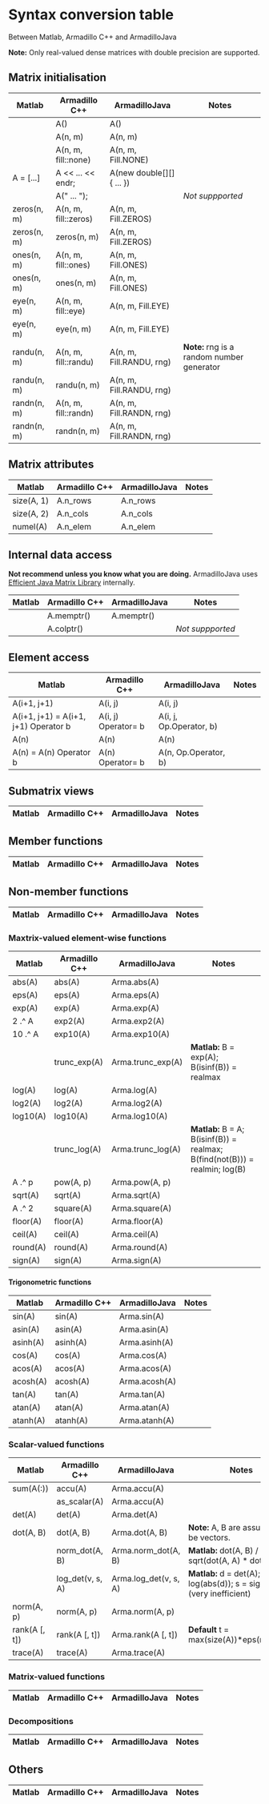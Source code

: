 Syntax conversion table
=======================
Between Matlab, Armadillo C++ and ArmadilloJava

**Note:** Only real-valued dense matrices with double precision are supported.


Matrix initialisation
---------------------

Matlab        | Armadillo C++        | ArmadilloJava            | Notes
--------------|----------------------|--------------------------|------
              | A()                  | A()                      | 
              | A(n, m)              | A(n, m)                  | 
              | A(n, m, fill::none)  | A(n, m, Fill.NONE)       | 
A = [...]     | A << ... << endr;    | A(new double[][]{ ... }) | 
              | A(" ... ");          |                          | *Not suppported*
zeros(n, m)   | A(n, m, fill::zeros) | A(n, m, Fill.ZEROS)      | 
zeros(n, m)   | zeros(n, m)          | A(n, m, Fill.ZEROS)      | 
ones(n, m)    | A(n, m, fill::ones)  | A(n, m, Fill.ONES)       | 
ones(n, m)    | ones(n, m)           | A(n, m, Fill.ONES)       | 
eye(n, m)     | A(n, m, fill::eye)   | A(n, m, Fill.EYE)        | 
eye(n, m)     | eye(n, m)            | A(n, m, Fill.EYE)        | 
randu(n, m)   | A(n, m, fill::randu) | A(n, m, Fill.RANDU, rng) | **Note:** rng is a random number generator
randu(n, m)   | randu(n, m)          | A(n, m, Fill.RANDU, rng) | 
randn(n, m)   | A(n, m, fill::randn) | A(n, m, Fill.RANDN, rng) | 
randn(n, m)   | randn(n, m)          | A(n, m, Fill.RANDN, rng) | 


Matrix attributes
-----------------

Matlab        | Armadillo C++        | ArmadilloJava            | Notes
--------------|----------------------|--------------------------|------
size(A, 1)    | A.n_rows             | A.n_rows                 | 
size(A, 2)    | A.n_cols             | A.n_cols                 | 
numel(A)      | A.n_elem             | A.n_elem                 | 


Internal data access
---------------------------
**Not recommend unless you know what you are doing.**
ArmadilloJava uses [Efficient Java Matrix Library](https://code.google.com/p/efficient-java-matrix-library/) internally.

Matlab        | Armadillo C++        | ArmadilloJava            | Notes
--------------|----------------------|--------------------------|------
              | A.memptr()           | A.memptr()               | 
              | A.colptr()           |                          | *Not suppported*


Element access 
--------------

Matlab                               | Armadillo C++        | ArmadilloJava            | Notes
-------------------------------------|----------------------|--------------------------|------
A(i+1, j+1)                          | A(i, j)              | A(i, j)                  | 
A(i+1, j+1) = A(i+1, j+1) Operator b | A(i, j) Operator= b  | A(i, j, Op.Operator, b)  | 
A(n)                                 | A(n)                 | A(n)                     | 
A(n) = A(n) Operator b               | A(n) Operator= b     | A(n, Op.Operator, b)     | 

Submatrix views
---------------

Matlab        | Armadillo C++        | ArmadilloJava            | Notes
--------------|----------------------|--------------------------|------

Member functions
----------------

Matlab        | Armadillo C++        | ArmadilloJava            | Notes
--------------|----------------------|--------------------------|------

Non-member functions
--------------------

Matlab        | Armadillo C++        | ArmadilloJava            | Notes
--------------|----------------------|--------------------------|------

### Maxtrix-valued element-wise functions

Matlab        | Armadillo C++        | ArmadilloJava            | Notes
--------------|----------------------|--------------------------|------
abs(A)        | abs(A)               | Arma.abs(A)              | 
eps(A)        | eps(A)               | Arma.eps(A)              | 
exp(A)        | exp(A)               | Arma.exp(A)              | 
2 .^ A        | exp2(A)              | Arma.exp2(A)             | 
10 .^ A       | exp10(A)             | Arma.exp10(A)            | 
              | trunc_exp(A)         | Arma.trunc_exp(A)        | **Matlab:** B = exp(A); B(isinf(B)) = realmax
log(A)        | log(A)               | Arma.log(A)              | 
log2(A)       | log2(A)              | Arma.log2(A)             | 
log10(A)      | log10(A)             | Arma.log10(A)            | 
              | trunc_log(A)         | Arma.trunc_log(A)        | **Matlab:** B = A; B(isinf(B)) = realmax; B(find(not(B))) = realmin; log(B)
A .^ p        | pow(A, p)            | Arma.pow(A, p)           | 
sqrt(A)       | sqrt(A)              | Arma.sqrt(A)             | 
A .^ 2        | square(A)            | Arma.square(A)           | 
floor(A)      | floor(A)             | Arma.floor(A)            | 
ceil(A)       | ceil(A)              | Arma.ceil(A)             | 
round(A)      | round(A)             | Arma.round(A)            | 
sign(A)       | sign(A)              | Arma.sign(A)             | 

#### Trigonometric functions

Matlab        | Armadillo C++        | ArmadilloJava            | Notes
--------------|----------------------|--------------------------|------
sin(A)        | sin(A)               | Arma.sin(A)              | 
asin(A)       | asin(A)              | Arma.asin(A)             | 
asinh(A)      | asinh(A)             | Arma.asinh(A)            | 
cos(A)        | cos(A)               | Arma.cos(A)              | 
acos(A)       | acos(A)              | Arma.acos(A)             | 
acosh(A)      | acosh(A)             | Arma.acosh(A)            | 
tan(A)        | tan(A)               | Arma.tan(A)              | 
atan(A)       | atan(A)              | Arma.atan(A)             | 
atanh(A)      | atanh(A)             | Arma.atanh(A)            | 


### Scalar-valued functions

Matlab        | Armadillo C++        | ArmadilloJava            | Notes
--------------|----------------------|--------------------------|------
sum(A(:))     | accu(A)              | Arma.accu(A)             | 
              | as_scalar(A)         | Arma.accu(A)             | 
det(A)        | det(A)               | Arma.det(A)              | 
dot(A, B)     | dot(A, B)            | Arma.dot(A, B)           | **Note:** A, B are assumed to be vectors.
              | norm_dot(A, B)       | Arma.norm_dot(A, B)      | **Matlab:** dot(A, B) / sqrt(dot(A, A) * dot(B, B))
              | log_det(v, s, A)     | Arma.log_det(v, s, A)    | **Matlab:** d = det(A); v = log(abs(d)); s = sign(d) (very inefficient)
norm(A, p)    | norm(A, p)           | Arma.norm(A, p)          | 
rank(A [, t]) | rank(A [, t])        | Arma.rank(A [, t])       | **Default** t = max(size(A))*eps(norm(A))
trace(A)      | trace(A)             | Arma.trace(A)            | 


### Matrix-valued functions

Matlab        | Armadillo C++        | ArmadilloJava            | Notes
--------------|----------------------|--------------------------|------


### Decompositions

Matlab        | Armadillo C++        | ArmadilloJava            | Notes
--------------|----------------------|--------------------------|------


Others
------

Matlab        | Armadillo C++        | ArmadilloJava            | Notes
--------------|----------------------|--------------------------|------

